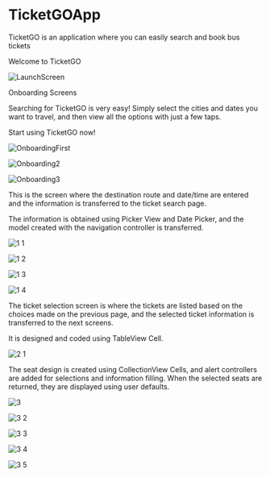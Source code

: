 # TicketGOApp
TicketGO is an application where you can easily search and book bus tickets



Welcome to TicketGO

![LaunchScreen](https://user-images.githubusercontent.com/111681902/231446943-fe33da7d-660c-40d7-add4-c52de4935689.png)

Onboarding Screens


Searching for TicketGO is very easy! Simply select the cities and dates you want to travel, and then view all the options with just a few taps.


Start using TicketGO now!

![OnboardingFirst](https://user-images.githubusercontent.com/111681902/231450089-ca461d0e-a166-46b5-8535-4215265c22d9.png)


![Onboarding2](https://user-images.githubusercontent.com/111681902/231450171-d15b16bc-2cb3-439e-af36-c12dac1e6af5.png)


![Onboarding3](https://user-images.githubusercontent.com/111681902/231450197-639e120d-36ce-4e01-80a3-1f3be9439fbe.png)


This is the screen where the destination route and date/time are entered and the information is transferred to the ticket search page. 

The information is obtained using Picker View and Date Picker, and the model created with the navigation controller is transferred.


![1 1](https://user-images.githubusercontent.com/111681902/231450498-0d5f539b-e9b3-4be2-8fc5-896d8efaa4da.png)


![1 2](https://user-images.githubusercontent.com/111681902/231450515-dc90bd36-1ccc-45f4-b5d1-6a19e84a7c0d.png)


![1 3](https://user-images.githubusercontent.com/111681902/231450527-86a97c6c-3f12-4edc-97fc-8d6021ae8769.png)


![1 4](https://user-images.githubusercontent.com/111681902/231450552-398a8954-3171-4eb5-8446-b0cc62eb09ac.png)


The ticket selection screen is where the tickets are listed based on the choices made on the previous page, and the selected ticket information is transferred to the next screens. 

It is designed and coded using TableView Cell.


![2 1](https://user-images.githubusercontent.com/111681902/231451688-77c26228-b413-4cb6-9862-1de3a7768fe2.png)


The seat design is created using CollectionView Cells, and alert controllers are added for selections and information filling. When the selected seats are returned, they are displayed using user defaults.


![3](https://user-images.githubusercontent.com/111681902/231452690-d7cd05dd-612b-4867-9ea0-3aed1298a568.png)


![3 2](https://user-images.githubusercontent.com/111681902/231452704-076f909e-dcf4-4b6f-a5bb-7f02737a542c.png)


![3 3](https://user-images.githubusercontent.com/111681902/231452726-16b41427-d064-47ca-97e7-2bb751918490.png)


![3 4](https://user-images.githubusercontent.com/111681902/231452760-b764bc89-e0e7-427b-a34a-e011baf57018.png)


![3 5](https://user-images.githubusercontent.com/111681902/231452781-79fad30f-944a-4dfc-b314-47ac66d54f9a.png)






